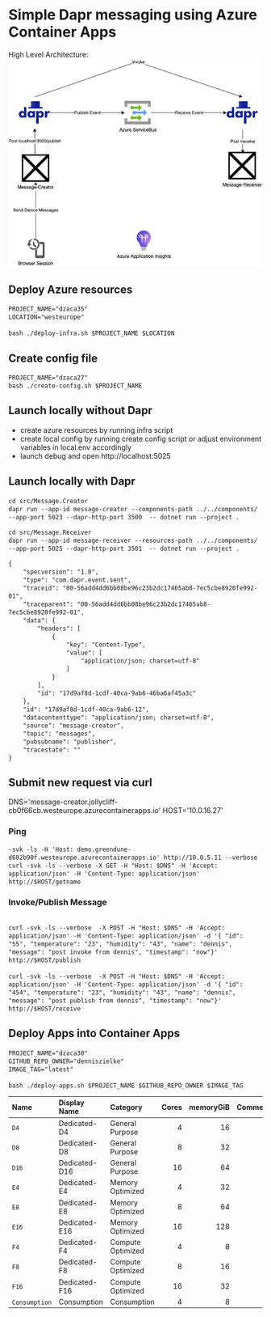 # Simple Dapr messaging using Azure Container Apps



High Level Architecture:
![](/architecture.png)


## Deploy Azure resources

```
PROJECT_NAME="dzaca35"
LOCATION="westeurope"

bash ./deploy-infra.sh $PROJECT_NAME $LOCATION

```

## Create config file
```
PROJECT_NAME="dzaca27"
bash ./create-config.sh $PROJECT_NAME
```

## Launch locally without Dapr
- create azure resources by running infra script 
- create local config by running create config script or adjust environment variables in local.env accordingly
- launch debug and open http://localhost:5025


## Launch locally with Dapr

```
cd src/Message.Creator
dapr run --app-id message-creator --components-path ../../components/ --app-port 5023 --dapr-http-port 3500  -- dotnet run --project .
```

```
cd src/Message.Receiver
dapr run --app-id message-receiver --resources-path ../../components/ --app-port 5025 --dapr-http-port 3501  -- dotnet run --project .
```

```
{
    "specversion": "1.0",
    "type": "com.dapr.event.sent",
    "traceid": "00-56add4dd6bb08be96c23b2dc17465ab8-7ec5cbe8920fe992-01",
    "traceparent": "00-56add4dd6bb08be96c23b2dc17465ab8-7ec5cbe8920fe992-01",
    "data": {
        "headers": [
            {
                "key": "Content-Type",
                "value": [
                    "application/json; charset=utf-8"
                ]
            }
        ],
        "id": "17d9af8d-1cdf-40ca-9ab6-46ba6af45a3c"
    },
    "id": "17d9af8d-1cdf-40ca-9ab6-12",
    "datacontenttype": "application/json; charset=utf-8",
    "source": "message-creator",
    "topic": "messages",
    "pubsubname": "publisher",
    "tracestate": ""
}
```

## Submit new request via curl

DNS='message-creator.jollycliff-cb0f66cb.westeurope.azurecontainerapps.io'
HOST='10.0.16.27'

### Ping

```
-svk -ls -H 'Host: demo.greendune-d682b90f.westeurope.azurecontainerapps.io' http://10.0.5.11 --verbose
curl -svk -ls --verbose -X GET -H "Host: $DNS" -H 'Accept: application/json' -H 'Content-Type: application/json'  http://$HOST/getname
```

### Invoke/Publish Message
```

curl -svk -ls --verbose  -X POST -H "Host: $DNS" -H 'Accept: application/json' -H 'Content-Type: application/json' -d '{ "id": "55", "temperature": "23", "humidity": "43", "name": "dennis", "message": "post invoke from dennis", "timestamp": "now"}' http://$HOST/publish

curl -svk -ls --verbose  -X POST -H "Host: $DNS" -H 'Accept: application/json' -H 'Content-Type: application/json' -d '{ "id": "454", "temperature": "23", "humidity": "43", "name": "dennis", "message": "post publish from dennis", "timestamp": "now"}' http://$HOST/receive

```

## Deploy Apps into Container Apps

```
PROJECT_NAME="dzaca30"
GITHUB_REPO_OWNER="denniszielke"
IMAGE_TAG="latest"

bash ./deploy-apps.sh $PROJECT_NAME $GITHUB_REPO_OWNER $IMAGE_TAG

```


| Name | Display Name | Category | Cores | memoryGiB | Comments |
|:--|:--|:--|--:|--:|:--|
| `D4` | Dedicated-D4 | General Purpose | 4 | 16 | |
| `D8` | Dedicated-D8 | General Purpose | 8 | 32 | |
| `D16` | Dedicated-D16 | General Purpose | 16 | 64 | |
| `E4` | Dedicated-E4 | Memory Optimized | 4 | 32 | |
| `E8` | Dedicated-E8 | Memory Optimized | 8 | 64 | |
| `E16` | Dedicated-E16 | Memory Optimized | 16 | 128 | |
| `F4` |  Dedicated-F4 | Compute Optimized | 4 | 8 | |
| `F8` |  Dedicated-F8 | Compute Optimized | 8 | 16 | |
| `F16` |  Dedicated-F16 | Compute Optimized | 16 | 32 | |
| `Consumption` | Consumption | Consumption | 4 | 8 | |
